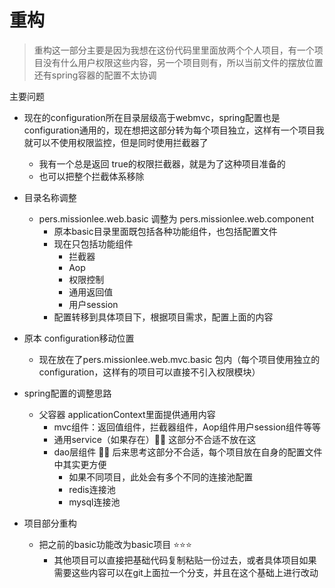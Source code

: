 # 重构

> 重构这一部分主要是因为我想在这份代码里里面放两个个人项目，有一个项目没有什么用户权限这些内容，另一个项目则有，所以当前文件的摆放位置还有spring容器的配置不太协调

主要问题
- 现在的configuration所在目录层级高于webmvc，spring配置也是configuration通用的，现在想把这部分转为每个项目独立，这样有一个项目我就可以不使用权限监控，但是同时使用拦截器了
  - 我有一个总是返回 true的权限拦截器，就是为了这种项目准备的
  - 也可以把整个拦截体系移除

- 目录名称调整
  - pers.missionlee.web.basic 调整为 pers.missionlee.web.component
    - 原本basic目录里面既包括各种功能组件，也包括配置文件
    - 现在只包括功能组件
      - 拦截器
      - Aop
      - 权限控制
      - 通用返回值
      - 用户session
    - 配置转移到具体项目下，根据项目需求，配置上面的内容

- 原本 configuration移动位置
  - 现在放在了pers.missionlee.web.mvc.basic 包内（每个项目使用独立的configuration，这样有的项目可以直接不引入权限模块）

- spring配置的调整思路
  - 父容器 applicationContext里面提供通用内容
    - mvc组件：返回值组件，拦截器组件，Aop组件用户session组件等等
    - 通用service（如果存在）🔺🔺 这部分不合适不放在这
    - dao层组件 🔺🔺 后来思考这部分不合适，每个项目放在自身的配置文件中其实更方便
      - 如果不同项目，此处会有多个不同的连接池配置
      - redis连接池
      - mysql连接池

- 项目部分重构
  - 把之前的basic功能改为basic项目 ⭐⭐⭐
    - 其他项目可以直接把基础代码复制粘贴一份过去，或者具体项目如果需要这些内容可以在git上面拉一个分支，并且在这个基础上进行改动